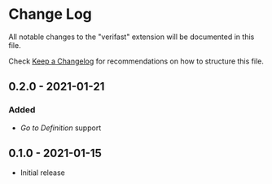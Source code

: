 # Change Log

All notable changes to the "verifast" extension will be documented in this file.

Check [Keep a Changelog](http://keepachangelog.com/) for recommendations on how to structure this file.

## 0.2.0 - 2021-01-21

### Added
- *Go to Definition* support

## 0.1.0 - 2021-01-15

- Initial release